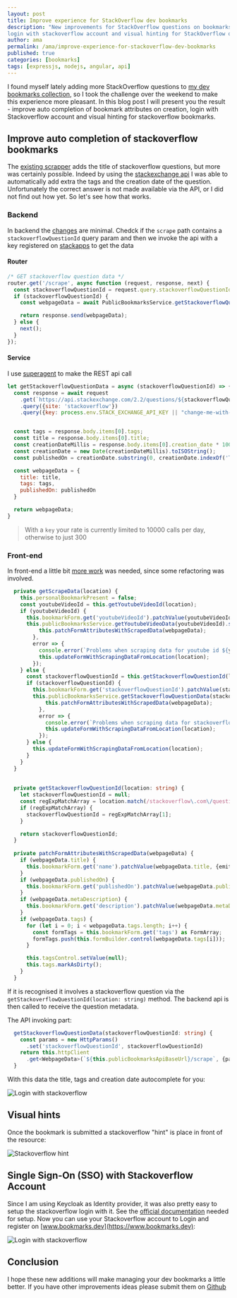 ```yaml
---
layout: post
title: Improve experience for StackOverflow dev bookmarks
description: "New improvements for StackOverflow questions on bookmarks.dev - auto completion of bookmark attributes,
login with stackoverflow account and visual hinting for StackOverflow questions"
author: ama
permalink: /ama/improve-experience-for-stackoverflow-dev-bookmarks
published: true
categories: [bookmarks]
tags: [expressjs, nodejs, angular, api]
---
```


I found myself lately adding more StackOverflow questions to [my dev bookmarks collection](https://www.bookmarks.dev),
so I took the challenge over the weekend to make this experience more pleasant. In this blog post I will present you 
the result - improve auto completion of bookmark attributes on creation, login with Stackoverflow account and visual hinting
for stackoverflow bookmarks.

<!--more-->


## Improve auto completion of stackoverflow bookmarks
The [existing scrapper](https://www.codepedia.org/ama/how-to-get-the-title-of-a-remote-web-page-using-javascript-and-nodejs) adds the
title of stackoverflow questions, but more was certainly possible. Indeed by using the [stackexchange api](https://api.stackexchange.com/docs)
I was able to automatically add extra the tags and the creation date of the question. Unfortunately the correct answer is not made 
available via the API, or I did not find out how yet. So let's see how that works.

### Backend

In backend the [changes](https://github.com/CodepediaOrg/bookmarks.dev-api/commit/b0fe37c522998f4e8a7d79352b24299c95875181) are minimal.
Chedck if the `scrape` path contains a `stackoverflowQuestionId` query param and then we invoke the api with a key registered on [stackapps](https://stackapps.com/apps/oauth/register) 
to get the data

#### Router

```javascript
/* GET stackoverflow question data */
router.get('/scrape', async function (request, response, next) {
  const stackoverflowQuestionId = request.query.stackoverflowQuestionId;
  if (stackoverflowQuestionId) {
    const webpageData = await PublicBookmarksService.getStackoverflowQuestionData(stackoverflowQuestionId)

    return response.send(webpageData);
  } else {
    next();
  }
});
```

#### Service

I use [superagent](https://github.com/visionmedia/superagent) to make the REST api call

```javascript
let getStackoverflowQuestionData = async (stackoverflowQuestionId) => {
  const response = await request
    .get(`https://api.stackexchange.com/2.2/questions/${stackoverflowQuestionId}`)
    .query({site: 'stackoverflow'})
    .query({key: process.env.STACK_EXCHANGE_API_KEY || "change-me-with-a-valid-stackexchange-key-if-you-need-me"});


  const tags = response.body.items[0].tags;
  const title = response.body.items[0].title;
  const creationDateMillis = response.body.items[0].creation_date * 1000;
  const creationDate = new Date(creationDateMillis).toISOString();
  const publishedOn = creationDate.substring(0, creationDate.indexOf('T'));

  const webpageData = {
    title: title,
    tags: tags,
    publishedOn: publishedOn
  }

  return webpageData;
}
```

> With a `key` your rate is currently limited to 10000 calls per day, otherwise to just 300

### Front-end
In front-end a little bit [more work](https://github.com/CodepediaOrg/bookmarks.dev/commit/22dae2dd163d81ade388c8602b386a79e97f1a7b) was needed,
since some refactoring was involved.

```typescript
  private getScrapeData(location) {
    this.personalBookmarkPresent = false;
    const youtubeVideoId = this.getYoutubeVideoId(location);
    if (youtubeVideoId) {
      this.bookmarkForm.get('youtubeVideoId').patchValue(youtubeVideoId, {emitEvent: false});
      this.publicBookmarksService.getYoutubeVideoData(youtubeVideoId).subscribe((webpageData: WebpageData) => {
          this.patchFormAttributesWithScrapedData(webpageData);
        },
        error => {
          console.error(`Problems when scraping data for youtube id ${youtubeVideoId}`, error);
          this.updateFormWithScrapingDataFromLocation(location);
        });
    } else {
      const stackoverflowQuestionId = this.getStackoverflowQuestionId(location);
      if (stackoverflowQuestionId) {
        this.bookmarkForm.get('stackoverflowQuestionId').patchValue(stackoverflowQuestionId, {emitEvent: false});
        this.publicBookmarksService.getStackoverflowQuestionData(stackoverflowQuestionId).subscribe((webpageData: WebpageData) => {
            this.patchFormAttributesWithScrapedData(webpageData);
          },
          error => {
            console.error(`Problems when scraping data for stackoverflow id ${stackoverflowQuestionId}`, error);
            this.updateFormWithScrapingDataFromLocation(location);
          });
      } else {
        this.updateFormWithScrapingDataFromLocation(location);
      }
    }
  }
  
  
  private getStackoverflowQuestionId(location: string) {
    let stackoverflowQuestionId = null;
    const regExpMatchArray = location.match(/stackoverflow\.com\/questions\/(\d+)/);
    if (regExpMatchArray) {
      stackoverflowQuestionId = regExpMatchArray[1];
    }

    return stackoverflowQuestionId;
  }
  
  private patchFormAttributesWithScrapedData(webpageData) {
    if (webpageData.title) {
      this.bookmarkForm.get('name').patchValue(webpageData.title, {emitEvent: false});
    }
    if (webpageData.publishedOn) {
      this.bookmarkForm.get('publishedOn').patchValue(webpageData.publishedOn, {emitEvent: false});
    }
    if (webpageData.metaDescription) {
      this.bookmarkForm.get('description').patchValue(webpageData.metaDescription, {emitEvent: false});
    }
    if (webpageData.tags) {
      for (let i = 0; i < webpageData.tags.length; i++) {
        const formTags = this.bookmarkForm.get('tags') as FormArray;
        formTags.push(this.formBuilder.control(webpageData.tags[i]));
      }

      this.tagsControl.setValue(null);
      this.tags.markAsDirty();
    }
  }  
```

If it is recognised it involves a stackoverflow question via the `getStackoverflowQuestionId(location: string)` method. 
The backend api is then called to receive the question metadata.

The API invoking part:
```typescript
  getStackoverflowQuestionData(stackoverflowQuestionId: string) {
    const params = new HttpParams()
      .set('stackoverflowQuestionId', stackoverflowQuestionId)
    return this.httpClient
      .get<WebpageData>(`${this.publicBookmarksApiBaseUrl}/scrape`, {params: params});
  }
```

With this data the title, tags and creation date autocomplete for you:

   ![Login with stackoverflow](/images/posts/stackoverflow-on-bookmarks.dev/autocompleted-attributes.png)

## Visual hints
Once the bookmark is submitted a stackoverflow "hint" is place in front of the resource:

   ![Stackoverflow hint](/images/posts/stackoverflow-on-bookmarks.dev/stackoverflow-hint.png)

## Single Sign-On (SSO) with Stackoverflow Account
Since I am using Keycloak as Identity provider, it was also pretty easy to setup the stackoverflow login
with it. See the [official documentation](https://www.keycloak.org/docs/latest/server_admin/index.html#stack-overflow) needed for setup. 
Now you can use your Stackoverflow account to Login and register on [www.bookmarks.dev](https://www.bookmarks.dev):

 ![Login with stackoverflow](/images/posts/stackoverflow-on-bookmarks.dev/login-with-stackoverflow.png)

## Conclusion
I hope these new additions will make managing your dev bookmarks a little better. If you have other improvements ideas
please submit them on [Github](https://github.com/CodepediaOrg/bookmarks.dev/issues) 

